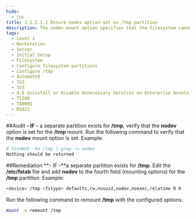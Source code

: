 ```yaml
---
hide:
  - toc
title: 1.1.2.1.2 Ensure nodev option set on /tmp partition
description: The nodev mount option specifies that the filesystem cannot contain special devices.
tags:
  - Level 1
  - Workstation
  - Server
  - Initial Setup
  - Filesystem
  - Configure filesystem partitions
  - Configure /tmp
  - Automated
  - IG2
  - IG3
  - 4.8 Uninstall or Disable Unnecessary Services on Enterprise Assets and Software
  - T1200
  - TA0005
  - M1022
---
```


##Audit
**- IF -** a separate partition exists for **/tmp**, verify that the **nodev** option is set for the **/tmp** mount.
Run the following command to verify that the **nodev** mount option is set.
Example:
```bash linenums="1"
# findmnt -kn /tmp | grep -v nodev
Nothing should be returned
```

##Remediation
**- IF -**a separate partition exists for **/tmp**.
Edit the **/etc/fstab** file and add **nodev** to the fourth field (mounting options) for the **/tmp** partition.
Example:
```bash
<device> /tmp <fstype> defaults,rw,nosuid,nodev,noexec,relatime 0 0
```
Run the following command to remount **/tmp** with the configured options:
```bash
mount -o remount /tmp
```
